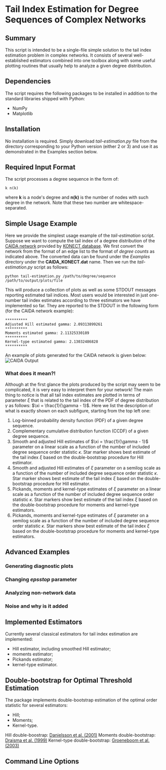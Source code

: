 # Tail Index Estimation for Degree Sequences of Complex Networks

## Summary

This script is intended to be a single-file simple solution to the tail index estimation problem in complex networks. It consists of several well-established estimators combined into one toolbox along with some useful plotting routines that usually help to analyze a given degree distribution.

## Dependencies

The script requires the following packages to be installed in addition to the standard libraries shipped with Python:
* NumPy
* Matplotlib

## Installation

No installation is required. Simply download _tail-estimation.py_ file from the directory corresponding to your Python version (either 2 or 3) and use it as demonstrated in the Examples section below.

## Required Input Format

The script processes a degree sequence in the form of:
```
k n(k)
```
where **k** is a node's degree and **n(k)** is the number of nodes with such degree in the network. Note that these two number are whitespace-separated.

## Simple Usage Example

Here we provide the simplest usage example of the _tail-estimation_ script. 
Suppose we want to compute the tail index of a degree distribution of the [CAIDA network](http://konect.uni-koblenz.de/networks/as-caida20071105) provided by [KONECT database](http://konect.uni-koblenz.de/). We first convert the network from the format of an edge list to the format of _degree counts_ as indicated above. The converted data can be found under the _Examples_ directory under the **CAIDA_KONECT.dat** name. Then we run the _tail-estimation.py_ script as follows:
```
python tail-estimation.py /path/to/degree/sequence /path/to/output/plots/file
```

This will produce a collection of plots as well as some STDOUT messages reporting estimated tail indices. Most users would be interested in just one-number tail index estimates according to three estimators we have implemented so far. They are reported to the STDOUT in the following form (for the CAIDA network example):
```
**********
Adjusted Hill estimated gamma: 2.09313899261
**********
Moments estimated gamma: 2.11325330189
**********
Kernel-type estimated gamma: 2.13032486828
**********
```
An example of plots generated for the CAIDA network is given below:
![CAIDA Output](https://raw.githubusercontent.com/ivanvoitalov/tail-estimation/master/Figures/CAIDA_output.png)

### What does it mean?!

Although at the first glance the plots produced by the script may seem to be complicated, it is very easy to interpret them for your network! The main thing to notice is that all tail index estimates are plotted in terms of parameter $\xi$ that is related to the tail index of the PDF of degree distribution $\gamma$ as follows: $\xi = \frac{1}{\gamma - 1}$. Here we list the description of what is exactly shown on each subfigure, starting from the top left one:
1. Log-binned probability density function (PDF) of a given degree sequence.
2. Complementary cumulative distribution function (CCDF) of a given degree sequence.
3. Smooth and adjusted Hill estimates of $\xi = \frac{1}{\gamma - 1}$ parameter on a linear scale as a function of the number of included degree sequence order statistic $\kappa$. Star marker shows best estimate of the tail index $\xi$ based on the double-bootstrap procedure for Hill estimator.
4. Smooth and adjusted Hill estimates of $\xi$ parameter on a semilog scale as a function of the number of included degree sequence order statistic $\kappa$. Star marker shows best estimate of the tail index $\xi$ based on the double-bootstrap procedure for Hill estimator.
5. Pickands, moments and kernel-type estimates of $\xi$ parameter on a linear scale as a function of the number of included degree sequence order statistic $\kappa$. Star markers show best estimate of the tail index $\xi$ based on the double-bootstrap procedure for moments and kernel-type estimators.
6. Pickands, moments and kernel-type estimates of $\xi$ parameter on a semilog scale as a function of the number of included degree sequence order statistic $\kappa$. Star markers show best estimate of the tail index $\xi$ based on the double-bootstrap procedure for moments and kernel-type estimators.

## Advanced Examples

### Generating diagnostic plots

### Changing _epsstop_ parameter

### Analyzing non-network data

### Noise and why is it added

## Implemented Estimators

Currently several classical estimators for tail index estimation are implemented:
* Hill estimator, including smoothed Hill estimator;
* moments estimator;
* Pickands estimator;
* kernel-type estimator.

## Double-bootstrap for Optimal Threshold Estimation

The package implements double-bootstrap estimation of the optimal order statistic for several estimators:
* Hill;
* Moments;
* Kernel-type.

Hill double-boostrap: [Danielsson et al. (2001)](https://www.riskresearch.org/papers/DanielssonHaanPengVries2001/)
Moments double-bootstrap: [Draisma et al. (1999)](https://link.springer.com/article/10.1023/A:1009900215680)
Kernel-type double-bootstrap: [Groeneboom et al. (2003)](https://www.jstor.org/stable/3448443)

## Command Line Options
